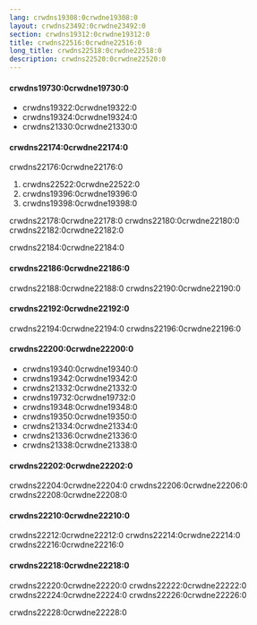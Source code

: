 ```yaml
---
lang: crwdns19308:0crwdne19308:0
layout: crwdns23492:0crwdne23492:0
section: crwdns19312:0crwdne19312:0
title: crwdns22516:0crwdne22516:0
long_title: crwdns22518:0crwdne22518:0
description: crwdns22520:0crwdne22520:0
---
```


#### crwdns19730:0crwdne19730:0
- crwdns19322:0crwdne19322:0
- crwdns19324:0crwdne19324:0
- crwdns21330:0crwdne21330:0

#### crwdns22174:0crwdne22174:0
crwdns22176:0crwdne22176:0

1. crwdns22522:0crwdne22522:0
2. crwdns19396:0crwdne19396:0
3. crwdns19398:0crwdne19398:0

crwdns22178:0crwdne22178:0 crwdns22180:0crwdne22180:0 crwdns22182:0crwdne22182:0

crwdns22184:0crwdne22184:0

#### crwdns22186:0crwdne22186:0
crwdns22188:0crwdne22188:0 crwdns22190:0crwdne22190:0

#### crwdns22192:0crwdne22192:0
crwdns22194:0crwdne22194:0 crwdns22196:0crwdne22196:0

#### crwdns22200:0crwdne22200:0
- crwdns19340:0crwdne19340:0
- crwdns19342:0crwdne19342:0
- crwdns21332:0crwdne21332:0
- crwdns19732:0crwdne19732:0
- crwdns19348:0crwdne19348:0
- crwdns19350:0crwdne19350:0
- crwdns21334:0crwdne21334:0
- crwdns21336:0crwdne21336:0
- crwdns21338:0crwdne21338:0

#### crwdns22202:0crwdne22202:0
crwdns22204:0crwdne22204:0 crwdns22206:0crwdne22206:0 crwdns22208:0crwdne22208:0

#### crwdns22210:0crwdne22210:0
crwdns22212:0crwdne22212:0 crwdns22214:0crwdne22214:0 crwdns22216:0crwdne22216:0

#### crwdns22218:0crwdne22218:0
crwdns22220:0crwdne22220:0 crwdns22222:0crwdne22222:0 crwdns22224:0crwdne22224:0 crwdns22226:0crwdne22226:0

crwdns22228:0crwdne22228:0

